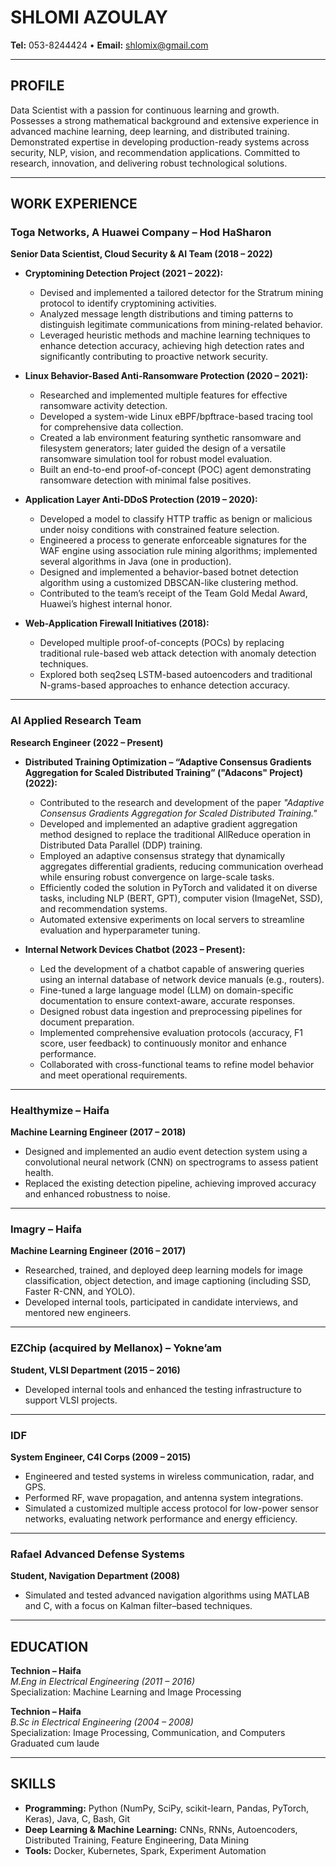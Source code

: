 # SHLOMI AZOULAY
**Tel:** 053-8244424 • **Email:** shlomix@gmail.com

---

## PROFILE
Data Scientist with a passion for continuous learning and growth. Possesses a strong mathematical background and extensive experience in advanced machine learning, deep learning, and distributed training. Demonstrated expertise in developing production-ready systems across security, NLP, vision, and recommendation applications. Committed to research, innovation, and delivering robust technological solutions.

---

## WORK EXPERIENCE

### Toga Networks, A Huawei Company – Hod HaSharon
**Senior Data Scientist, Cloud Security & AI Team (2018 – 2022)**

- **Cryptomining Detection Project (2021 – 2022):**
  - Devised and implemented a tailored detector for the Stratrum mining protocol to identify cryptomining activities.
  - Analyzed message length distributions and timing patterns to distinguish legitimate communications from mining-related behavior.
  - Leveraged heuristic methods and machine learning techniques to enhance detection accuracy, achieving high detection rates and significantly contributing to proactive network security.

- **Linux Behavior-Based Anti-Ransomware Protection (2020 – 2021):**
  - Researched and implemented multiple features for effective ransomware activity detection.
  - Developed a system-wide Linux eBPF/bpftrace-based tracing tool for comprehensive data collection.
  - Created a lab environment featuring synthetic ransomware and filesystem generators; later guided the design of a versatile ransomware simulation tool for robust model evaluation.
  - Built an end-to-end proof-of-concept (POC) agent demonstrating ransomware detection with minimal false positives.

- **Application Layer Anti-DDoS Protection (2019 – 2020):**
  - Developed a model to classify HTTP traffic as benign or malicious under noisy conditions with constrained feature selection.
  - Engineered a process to generate enforceable signatures for the WAF engine using association rule mining algorithms; implemented several algorithms in Java (one in production).
  - Designed and implemented a behavior-based botnet detection algorithm using a customized DBSCAN-like clustering method.
  - Contributed to the team’s receipt of the Team Gold Medal Award, Huawei’s highest internal honor.

- **Web-Application Firewall Initiatives (2018):**
  - Developed multiple proof-of-concepts (POCs) by replacing traditional rule-based web attack detection with anomaly detection techniques.
  - Explored both seq2seq LSTM-based autoencoders and traditional N-grams-based approaches to enhance detection accuracy.

---

### AI Applied Research Team
**Research Engineer (2022 – Present)**

- **Distributed Training Optimization – “Adaptive Consensus Gradients Aggregation for Scaled Distributed Training” ("Adacons" Project) (2022):**
  - Contributed to the research and development of the paper *"Adaptive Consensus Gradients Aggregation for Scaled Distributed Training."*
  - Developed and implemented an adaptive gradient aggregation method designed to replace the traditional AllReduce operation in Distributed Data Parallel (DDP) training.
  - Employed an adaptive consensus strategy that dynamically aggregates differential gradients, reducing communication overhead while ensuring robust convergence on large-scale tasks.
  - Efficiently coded the solution in PyTorch and validated it on diverse tasks, including NLP (BERT, GPT), computer vision (ImageNet, SSD), and recommendation systems.
  - Automated extensive experiments on local servers to streamline evaluation and hyperparameter tuning.

- **Internal Network Devices Chatbot (2023 – Present):**
  - Led the development of a chatbot capable of answering queries using an internal database of network device manuals (e.g., routers).
  - Fine-tuned a large language model (LLM) on domain-specific documentation to ensure context-aware, accurate responses.
  - Designed robust data ingestion and preprocessing pipelines for document preparation.
  - Implemented comprehensive evaluation protocols (accuracy, F1 score, user feedback) to continuously monitor and enhance performance.
  - Collaborated with cross-functional teams to refine model behavior and meet operational requirements.

---

### Healthymize – Haifa
**Machine Learning Engineer (2017 – 2018)**

- Designed and implemented an audio event detection system using a convolutional neural network (CNN) on spectrograms to assess patient health.
- Replaced the existing detection pipeline, achieving improved accuracy and enhanced robustness to noise.

---

### Imagry – Haifa
**Machine Learning Engineer (2016 – 2017)**

- Researched, trained, and deployed deep learning models for image classification, object detection, and image captioning (including SSD, Faster R-CNN, and YOLO).
- Developed internal tools, participated in candidate interviews, and mentored new engineers.

---

### EZChip (acquired by Mellanox) – Yokne’am
**Student, VLSI Department (2015 – 2016)**

- Developed internal tools and enhanced the testing infrastructure to support VLSI projects.

---

### IDF
**System Engineer, C4I Corps (2009 – 2015)**

- Engineered and tested systems in wireless communication, radar, and GPS.
- Performed RF, wave propagation, and antenna system integrations.
- Simulated a customized multiple access protocol for low-power sensor networks, evaluating network performance and energy efficiency.

---

### Rafael Advanced Defense Systems
**Student, Navigation Department (2008)**

- Simulated and tested advanced navigation algorithms using MATLAB and C, with a focus on Kalman filter–based techniques.

---

## EDUCATION

**Technion – Haifa**  
*M.Eng in Electrical Engineering (2011 – 2016)*  
Specialization: Machine Learning and Image Processing

**Technion – Haifa**  
*B.Sc in Electrical Engineering (2004 – 2008)*  
Specialization: Image Processing, Communication, and Computers  
Graduated cum laude

---

## SKILLS

- **Programming:** Python (NumPy, SciPy, scikit-learn, Pandas, PyTorch, Keras), Java, C, Bash, Git  
- **Deep Learning & Machine Learning:** CNNs, RNNs, Autoencoders, Distributed Training, Feature Engineering, Data Mining  
- **Tools:** Docker, Kubernetes, Spark, Experiment Automation
